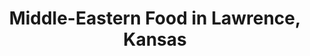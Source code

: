 ---
active: true
aliases: []
description: Middle-Eastern restaurants offering curbside, takeout, and delivery food
  in Lawrence, Kansas
name: Middle-Eastern
redirect_from: []
sitemap: true
slug: middle-eastern
title: Middle-Eastern Food in Lawrence, Kansas
---